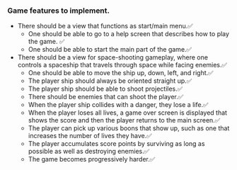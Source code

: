 ### Game features to implement.
* There should be a view that functions as start/main menu.✅
	* One should be able to go to a help screen that describes how to play the game. ✅
  * One should be able to start the main part of the game.✅
* There should be a view for space-shooting gameplay, where one controls a spaceship that travels through space while facing enemies.✅
  * One should be able to move the ship up, down, left, and right.✅
  * The player ship should always be oriented straight up.✅
  * The player ship should be able to shoot projectiles.✅
  * There should be enemies that can shoot the player.✅
  * When the player ship collides with a danger, they lose a life.✅
  * When the player loses all lives, a game over screen is displayed that shows the score and then the player returns to the main screen.✅
  * The player can pick up various boons that show up, such as one that increases the number of lives they have.✅
  * The player accumulates score points by surviving as long as possible as well as destroying enemies.✅
  * The game becomes progressively harder.✅
